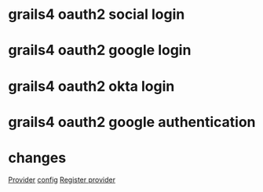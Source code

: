 # grails4 oauth2 social login
# grails4 oauth2 google login
# grails4 oauth2 okta login
# grails4 oauth2 google authentication

# changes
<a href="https://github.com/dhirajbadu/grails4_oauth2_social_login/tree/main/src/main/groovy/com/auth/provider">Provider</a>
<a href="https://github.com/dhirajbadu/grails4_oauth2_social_login/blob/main/grails-app/conf/application.yml">config</a>
<a href="https://github.com/dhirajbadu/grails4_oauth2_social_login/blob/main/grails-app/init/auth/demo/BootStrap.groovy"> Register provider</a>
